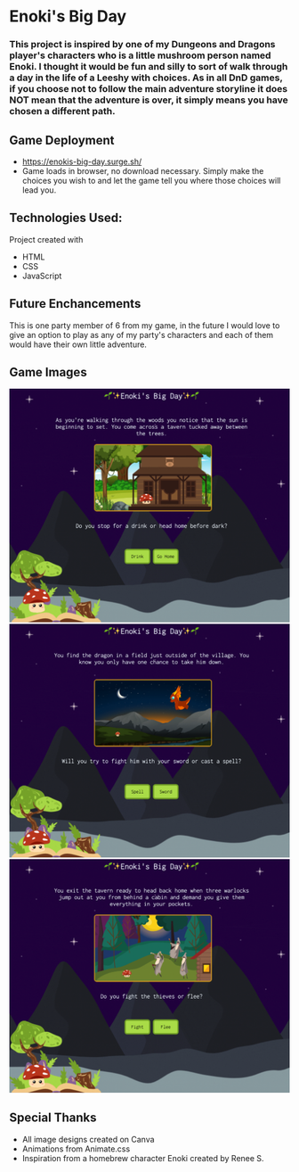 # Enoki's Big Day

### This project is inspired by one of my Dungeons and Dragons player's characters who is a little mushroom person named Enoki. I thought it would be fun and silly to sort of walk through a day in the life of a Leeshy with choices. As in all DnD games, if you choose not to follow the main adventure storyline it does NOT mean that the adventure is over, it simply means you have chosen a different path.

## Game Deployment
* https://enokis-big-day.surge.sh/
* Game loads in browser, no download necessary. Simply make the choices you wish to and let the game tell you where those choices will lead you.

## Technologies Used:
Project created with
* HTML
* CSS
* JavaScript

## Future Enchancements 
This is one party member of 6 from my game, in the future I would love to give an option to play as any of my party's characters and each of them would have their own little adventure.

## Game Images
![Start Screen](https://github.com/alldayoday/enokis-big-day/raw/main/assets/SS1.png)
![Warlocks Outside](https://github.com/alldayoday/enokis-big-day/raw/main/assets/SS2.png)
![Fight the Dragon](https://github.com/alldayoday/enokis-big-day/raw/main/assets/SS3.png)


## Special Thanks
* All image designs created on Canva
* Animations from Animate.css
* Inspiration from a homebrew character Enoki created by Renee S.